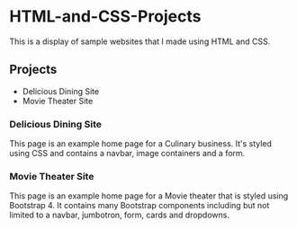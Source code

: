 # HTML-and-CSS-Projects
This is a display of sample websites that I made using HTML and CSS.

## Projects
- Delicious Dining Site
- Movie Theater Site

### Delicious Dining Site

This page is an example home page for a Culinary business. It's styled using CSS and contains a navbar, image containers and a form.

### Movie Theater Site

This page is an example home page for a Movie theater that is styled using Bootstrap 4. It contains many Bootstrap components including but not limited to a navbar, jumbotron, form, cards and dropdowns.

